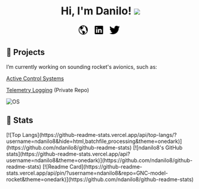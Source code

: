 <h1 align='center'> Hi, I'm Danilo! <img src="https://raw.githubusercontent.com/MartinHeinz/MartinHeinz/master/wave.gif" width="30px"></h1>

<p align='center'>
<a href="http://daniloonspace.com"><img height="30" src="https://raw.githubusercontent.com/ndanilo8/ndanilo8/master/icons/md-globe.png"></a>&nbsp;&nbsp;
<a href="https://www.linkedin.com/in/danilo-nascimento-501b50204/"><img height="30" src="https://raw.githubusercontent.com/ndanilo8/ndanilo8/master/icons/logo-linkedin.png"></a>&nbsp;&nbsp;
<a href="https://twitter.com/daniloonspace"><img height="30" src="https://raw.githubusercontent.com/ndanilo8/ndanilo8/master/icons/logo-twitter.png"></a>&nbsp;&nbsp;
</p>

<h2 align='left'>🔭 Projects </h2>
<p align='left'>I’m currently working on sounding rocket's avionics, such as:</p>
<p align='left'><a href="https://github.com/ndanilo8/GNC-model-rocket" target="_blank" rel="noopener noreferrer">Active Control Systems</a></p>
<p align='left'><a href="https://github.com/ndanilo8/AvionicsTelemetryLogger" target="_blank" rel="noopener noreferrer">Telemetry Logging</a> (Private Repo)</p>

![OS](https://img.shields.io/badge/<OS>-<Windows>-informational?style=flat&logo=<>&logoColor=white&color=2bbc8a)

<h2 align='left'>🔭 Stats </h2>
[![Top Langs](https://github-readme-stats.vercel.app/api/top-langs/?username=ndanilo8&hide=html,batchfile,processing&theme=onedark)](https://github.com/ndanilo8/github-readme-stats)
[![ndanilo8's GitHub stats](https://github-readme-stats.vercel.app/api?username=ndanilo8&theme=onedark)](https://github.com/ndanilo8/github-readme-stats)
[![Readme Card](https://github-readme-stats.vercel.app/api/pin/?username=ndanilo8&repo=GNC-model-rocket&theme=onedark)](https://github.com/ndanilo8/github-readme-stats)

<!--
**ndanilo8/ndanilo8** is a ✨ _special_ ✨ repository because its `README.md` (this file) appears on your GitHub profile.

Here are some ideas to get you started:

- 🔭 I’m currently working on ...
- 🌱 I’m currently learning ...
- 👯 I’m looking to collaborate on ...
- 🤔 I’m looking for help with ...
- 💬 Ask me about ...
- 📫 How to reach me: ...
- 😄 Pronouns: ...
- ⚡ Fun fact: ...
-->
